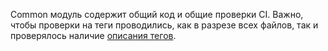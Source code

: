 Common модуль содержит общий код и общие проверки CI. 
Важно, чтобы проверки на теги проводились, как в разрезе всех файлов, так и проверялось наличие [описания тегов](../../docs/system/Описание%20хештегов.md).